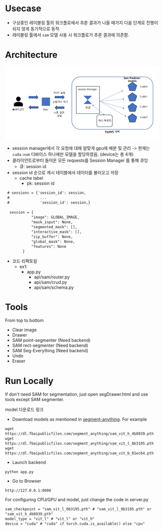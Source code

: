 # Usecase
- 구상중인 레이블링 툴의 워크플로에서 추론 결과가 나올 때가지 다음 단계로 진행이 되지 않게 동기적으로 동작.
- 레이블링 툴에서 `sam` 모델 사용 시 워크플로가 추론 결과에 의존함.



# Architecture

![architecture](property/architecture.png)

- session manager에서 각 요청에 대해 알맞게 gpu에 배분 및 관리 -> 현재는 `cuda:num` 디바이스 하나에만 모델을 할당하였음. (device는 총 4개)
- 클라이언트로부터 들어온 모든 requests를 Session Manager 를 통해 큐잉
  - 큐: session id
- session id 순으로 캐시 테이블에서 데이터를 불러오고 저장
  - cache tabel
    - pk: session id

```
 # sessions = {'session_id': session,
 #              ...
 #              'session_id': session,}  
  
  session = {
            "image": GLOBAL_IMAGE,
            "mask_input": None,
            "segmented_mask": [],
            "interactive_mask": [],
            "zip_buffer": None,
            "global_mask": None,
            "features": None
        }
```
- 코드 리팩토링
  - ex1: 
    - app.py 
      - api/sam/router.py
      - api/sam/crud.py
      - api/sam/schema.py



# Tools

From top to bottom
- Clear image
- Drawer
- SAM point-segmenter (Need backend)
- SAM rect-segmenter (Need backend)
- SAM Seg-Everything (Need backend)
- Undo
- Eraser

# Run Locally

If don't need SAM for segmentation, just open segDrawer.html and use tools except SAM segmenter.

model 다운로드 링크
- Download models as mentioned in [segment-anything](https://github.com/facebookresearch/segment-anything).
For example
```
wget https://dl.fbaipublicfiles.com/segment_anything/sam_vit_h_4b8939.pth
wget https://dl.fbaipublicfiles.com/segment_anything/sam_vit_l_0b3195.pth
wget https://dl.fbaipublicfiles.com/segment_anything/sam_vit_b_01ec64.pth
```
- Launch backend
```
python app.py
```
- Go to Browser
```
http://127.0.0.1:8000
```

For configuring CPU/GPU and model, just change the code in server.py
```
sam_checkpoint = "sam_vit_l_0b3195.pth" # "sam_vit_l_0b3195.pth" or "sam_vit_h_4b8939.pth"
model_type = "vit_l" # "vit_l" or "vit_h"
device = "cuda" # "cuda" if torch.cuda.is_available() else "cpu"

